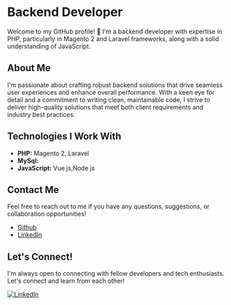 # Backend Developer

Welcome to my GitHub profile! 👋 I'm a backend developer with expertise in PHP, particularly in Magento 2 and Laravel frameworks, along with a solid understanding of JavaScript.

## About Me

I'm passionate about crafting robust backend solutions that drive seamless user experiences and enhance overall performance. With a keen eye for detail and a commitment to writing clean, maintainable code, I strive to deliver high-quality solutions that meet both client requirements and industry best practices.

## Technologies I Work With

- **PHP:** Magento 2, Laravel
- **MySql:**
- **JavaScript:** Vue js,Node js

## Contact Me

Feel free to reach out to me if you have any questions, suggestions, or collaboration opportunities!

- [Github](https://github.com/maulik2900)
- [LinkedIn](https://www.linkedin.com/in/maulik-paneliya-197a7b201/)

## Let's Connect!

I'm always open to connecting with fellow developers and tech enthusiasts. Let's connect and learn from each other!

[![LinkedIn](https://img.shields.io/badge/-LinkedIn-blue?style=flat-square&logo=linkedin&logoColor=white)](#)

